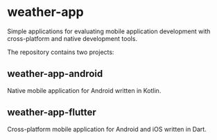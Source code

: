 # weather-app

Simple applications for evaluating mobile application development with cross-platform and native development tools.

The repository contains two projects:

## weather-app-android

Native mobile application for Android written in Kotlin.

## weather-app-flutter

Cross-platform mobile application for Android and iOS written in Dart.
